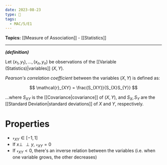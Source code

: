 ```yaml
---
date: 2023-08-23
type: 🧠
tags:
  - MAC/5/E1
---
```


**Topics:** [[Measure of Association]] - [[Statistics]]

---

_**(definition)**_

Let $(x_{1}, y_{1}), \dots, (x_{n}, y_{n})$ be observations of the [[Variable (Statistics)|variables]] $(X,Y)$.

_Pearson's correlation coefficient_ between the variables $(X,Y)$ is defined as:

$$
\mathcal{r}_{XY} = \frac{S_{XY}}{S_{X}S_{Y}}
$$

…where $S_{XY}$ is the [[Covariance|covariance]] of $(X,Y)$, and $S_{X}, S_{Y}$ are the [[Standard Deviation|standard deviations]] of $X$ and $Y$, respectively.

# Properties

- $\mathcal{r}_{XY} \in [-1, 1]$
- If $x \perp\!\!\!\!\perp y$, $\mathcal{r}_{XY} = 0$
- If $\mathcal{r}_{XY} < 0$, there's an inverse relation between the variables (i.e. when one variable grows, the other decreases)
